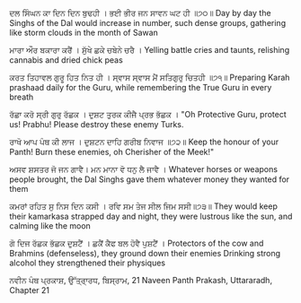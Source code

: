 ਦਲ ਸਿੰਘਨ ਕਾ ਦਿਨ ਦਿਨ ਬੁਢਹੀ । ਭਈ ਭੀਰ ਜਨ ਸਾਵਨ ਘਟ ਹੀ ॥੭੦॥
Day by day the Singhs of the Dal would increase in number, such dense groups, gathering like storm clouds in the month of Sawan 

ਮਾਰਾ ਔਰ ਬਕਾਰਾ ਕਰੈਂ । ਸੁੱਖੇ ਛਕੇ ਚਬੇਨੇ ਚਰੈ ।
Yelling battle cries and taunts, relishing cannabis and dried chick peas

ਕਰਤ ਤਿਹਾਵਲ ਗੁਰੂ ਹਿਤ ਨਿਤ ਹੀ ।  ਸ੍ਵਾਸ ਸ੍ਵਾਸ ਮੈਂ ਸਤਿਗੁਰੁ ਚਿਤਹੀ ॥੭੧॥ 
Preparing Karah prashaad daily for the Guru, while remembering the True Guru in every breath

ਰੱਛਾ ਕਰੋ ਸ੍ਰੀ ਗੁਰੁ ਰੱਛਕ । ਦੁਸ਼ਟ ਤੁਰਕ ਕੀਜੈ ਪ੍ਰਭ ਭੱਛਕ । 
"Oh Protective Guru, protect us! Prabhu! Please destroy these enemy Turks.

ਰਾਖੋ ਆਪ ਪੰਥ ਕੀ ਲਾਜ । ਦੁਸ਼ਟਨ ਦਾਹਿ ਗਰੀਬ  ਨਿਵਾਜ ॥੭੨॥
Keep the honour of your Panth! Burn these enemies, oh Cherisher of the Meek!"

ਅਸਵ ਸ਼ਸਤਰ ਜੋ ਜਨ ਗਾਵੈ। ਮਨ ਮਾਨਾ ਵੋ ਧਨੁ ਲੈ ਜਾਵੈ । 
Whatever horses or weapons people brought, the Dal Singhs gave them whatever money they wanted for them 

ਕਮਰਾਂ ਰਹਿਤ ਸੁ ਨਿਸ ਦਿਨ ਕਸੀ । ਰਵਿ ਸਮ ਤੇਜ ਸੀਲ ਜਿਮ ਸਸੀ॥੭੩॥ 
They would keep their kamarkasa strapped day and night, they were lustrous like the sun, and calming like the moon 

ਗੋ ਦਿਜ ਰੱਛਕ ਭੱਛਕ ਦੁਸ਼ਟੈਂ । ਛਕੈਂ ਕੈਫ ਬਲ ਹੋਵੈ ਪੁਸ਼ਟੈਂ ।
Protectors of the cow and Brahmins (defenseless), they ground down their enemies
Drinking strong alcohol they strengthened their physiques

ਨਵੀਨ ਪੰਥ ਪ੍ਰਕਾਸ਼, ਉੱਤ੍ਰਾ੍ਰਧ, ਬਿਸ੍ਰਾਮ, 21 
Naveen Panth Prakash, Uttararadh, Chapter 21 

